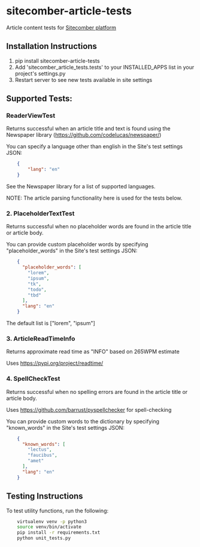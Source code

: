 # sitecomber-article-tests
Article content tests for [Sitecomber platform](https://github.com/ninapavlich/sitecomber)


## Installation Instructions

1. pip install sitecomber-article-tests
2. Add 'sitecomber_article_tests.tests' to your INSTALLED_APPS list in your project's settings.py
3. Restart server to see new tests available in site settings


## Supported Tests:

### ReaderViewTest
Returns successful when an article title and text is found using the Newspaper library (https://github.com/codelucas/newspaper/)

You can specify a language other than english in the Site's test settings JSON:
```json
	{
		"lang": "en"
	}
```
See the Newspaper library for a list of supported languages.

NOTE: The article parsing functionality here is used for the tests below. 


### 2. PlaceholderTextTest
Returns successful when no placeholder words are found in the article title or article body.

You can provide custom placeholder words by specifying "placeholder_words" in the Site's test settings JSON:
```json
	{
	  "placeholder_words": [
	    "lorem",
	    "ipsum",
	    "tk",
	    "todo",
	    "tbd"
	  ],
	  "lang": "en"
	}
```
The default list is ["lorem", "ipsum"]

### 3. ArticleReadTimeInfo
Returns approximate read time as "INFO" based on 265WPM estimate

Uses https://pypi.org/project/readtime/

### 4. SpellCheckTest
Returns successful when no spelling errors are found in the article title or article body.

Uses https://github.com/barrust/pyspellchecker for spell-checking

You can provide custom words to the dictionary by specifying "known_words" in the Site's test settings JSON:
```json
	{
	  "known_words": [
	    "lectus",
	    "faucibus",
	    "amet"
	  ],
	  "lang": "en"
	}
```

## Testing Instructions
To test utility functions, run the following:

```bash
    virtualenv venv -p python3
    source venv/bin/activate
    pip install -r requirements.txt
    python unit_tests.py
```